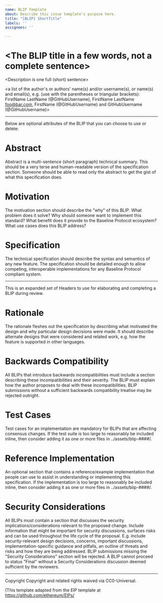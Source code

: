 ```yaml
---
name: BLIP Template
about: Describe this issue template's purpose here.
title: "[BLIP] ShortTitle"
labels: ''
assignees: ''

---
```


# <The BLIP title in a few words, not a complete sentence>

<Description is one full (short) sentence>

<a list of the author's or authors' name(s) and/or username(s), or name(s) and email(s), e.g. (use with the parentheses or triangular brackets): FirstName LastName (@GitHubUsername), FirstName LastName <foo@bar.com>, FirstName (@GitHubUsername) and GitHubUsername (@GitHubUsername)>

---
Below are optional attributes of the BLIP that you can choose to use or delete:

# Abstract
Abstract is a multi-sentence (short paragraph) technical summary. This should be a very terse and human-readable version of the specification section. Someone should be able to read only the abstract to get the gist of what this specification does.

# Motivation
The motivation section should describe the "why" of this BLIP. What problem does it solve? Why should someone want to implement this standard? What benefit does it provide to the Baseline Protocol ecosystem? What use cases does this BLIP address?

# Specification
The technical specification should describe the syntax and semantics of any new feature. The specification should be detailed enough to allow competing, interoperable implementations for any Baseline Protocol compliant system.

---
This is an expanded set of Headers to use for elaborating and completing a BLIP during review.

# Rationale
The rationale fleshes out the specification by describing what motivated the design and why particular design decisions were made. It should describe alternate designs that were considered and related work, e.g. how the feature is supported in other languages.

# Backwards Compatibility
All BLIPs that introduce backwards incompatibilities must include a section describing these incompatibilities and their severity. The BLIP must explain how the author proposes to deal with these incompatibilities. BLIP submissions without a sufficient backwards compatibility treatise may be rejected outright.

# Test Cases
Test cases for an implementation are mandatory for BLIPs that are affecting consensus changes. If the test suite is too large to reasonably be included inline, then consider adding it as one or more files in ../assets/blip-####/.

# Reference Implementation
An optional section that contains a reference/example implementation that people can use to assist in understanding or implementing this specification. If the implementation is too large to reasonably be included inline, then consider adding it as one or more files in ../assets/blip-####/.

# Security Considerations
All BLIPs must contain a section that discusses the security implications/considerations relevant to the proposed change. Include information that might be important for security discussions, surfaces risks and can be used throughout the life cycle of the proposal. E.g. include security-relevant design decisions, concerns, important discussions, implementation-specific guidance and pitfalls, an outline of threats and risks and how they are being addressed. BLIP submissions missing the "Security Considerations" section will be rejected. A BLIP cannot proceed to status "Final" without a Security Considerations discussion deemed sufficient by the reviewers.

---
Copyright
Copyright and related rights waived via CC0-Universal.

(This template adapted from the EIP template at https://github.com/ethereum/EIPs/
